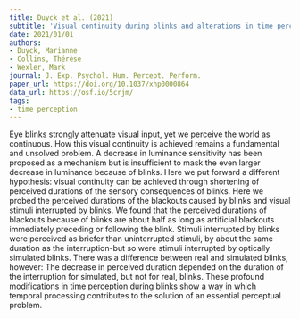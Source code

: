 ```yaml
---
title: Duyck et al. (2021)
subtitle: 'Visual continuity during blinks and alterations in time perception'
date: 2021/01/01
authors:
- Duyck, Marianne
- Collins, Thérèse
- Wexler, Mark
journal: J. Exp. Psychol. Hum. Percept. Perform.
paper_url: https://doi.org/10.1037/xhp0000864
data_url: https://osf.io/5crjm/
tags:
- time perception
---
```


Eye blinks strongly attenuate visual input, yet we perceive the world as continuous. How this visual continuity is achieved remains a fundamental and unsolved problem. A decrease in luminance sensitivity has been proposed as a mechanism but is insufficient to mask the even larger decrease in luminance because of blinks. Here we put forward a different hypothesis: visual continuity can be achieved through shortening of perceived durations of the sensory consequences of blinks. Here we probed the perceived durations of the blackouts caused by blinks and visual stimuli interrupted by blinks. We found that the perceived durations of blackouts because of blinks are about half as long as artificial blackouts immediately preceding or following the blink. Stimuli interrupted by blinks were perceived as briefer than uninterrupted stimuli, by about the same duration as the interruption-but so were stimuli interrupted by optically simulated blinks. There was a difference between real and simulated blinks, however: The decrease in perceived duration depended on the duration of the interruption for simulated, but not for real, blinks. These profound modifications in time perception during blinks show a way in which temporal processing contributes to the solution of an essential perceptual problem.
